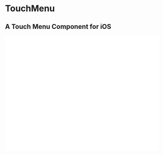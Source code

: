 # TouchMenu

## A Touch Menu Component for iOS

![/TouchMenu/TouchMenu.gif](/TouchMenu/TouchMenu.gif)